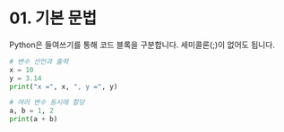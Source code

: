 # 01. 기본 문법

Python은 들여쓰기를 통해 코드 블록을 구분합니다. 세미콜론(;)이 없어도 됩니다.

```python
# 변수 선언과 출력
x = 10
y = 3.14
print("x =", x, ", y =", y)

# 여러 변수 동시에 할당
a, b = 1, 2
print(a + b)
```
